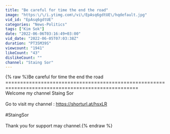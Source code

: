 ```yaml
---
title: "Be careful for time the end the road"
image: "https:\/\/i.ytimg.com\/vi\/EpAsq6gdtUE\/hqdefault.jpg"
vid_id: "EpAsq6gdtUE"
categories: "News-Politics"
tags: ["Kim Sok"]
date: "2022-06-06T03:16:49+03:00"
vid_date: "2022-06-05T07:03:38Z"
duration: "PT35M39S"
viewcount: "1941"
likeCount: "43"
dislikeCount: ""
channel: "Staing Sor"
---
```

{% raw %}Be careful for time the end the road<br />===================================================================================================<br />Welcome my channel Staing Sor<br /><br />Go to visit my channel : <a rel="nofollow" target="blank" href="https://shorturl.at/hsxLR">https://shorturl.at/hsxLR</a><br /><br />#StaingSor<br /><br />Thank you for support may channel.{% endraw %}
